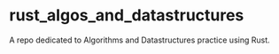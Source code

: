 # rust_algos_and_datastructures
A repo dedicated to Algorithms and Datastructures practice using Rust.
